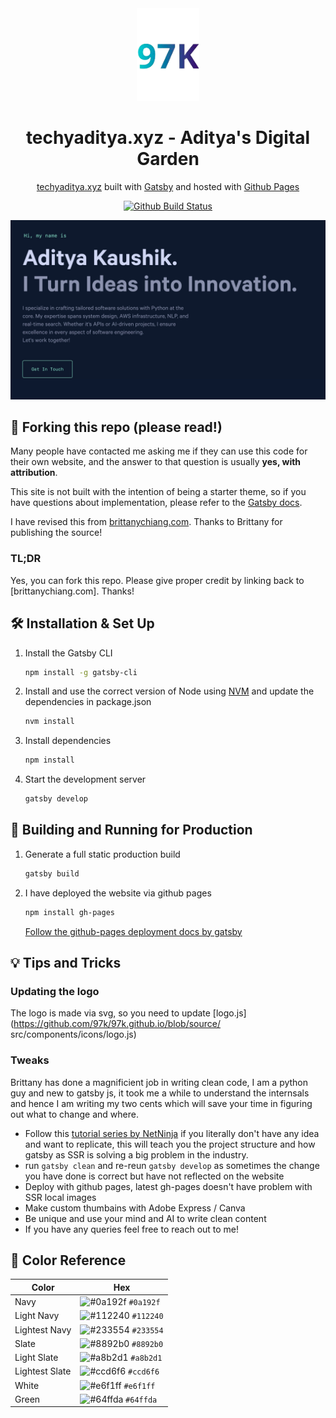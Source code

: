 <div align="center">
  <img alt="Logo" src="https://github.com/97k/97k.github.io/blob/source/src/images/logo.png" width="100" />
</div>
<h1 align="center">
  techyaditya.xyz - Aditya's Digital Garden
</h1>
<p align="center">
  <a href="https://techyaditya.xyz" target="_blank">techyaditya.xyz</a> built with <a href="https://www.gatsbyjs.org/" target="_blank">Gatsby</a> and hosted with <a href="https://pages.github.com/" target="_blank">Github Pages</a>
</p>
<p align="center">
  <a href="https://github.com/97k/97k.github.io/actions/workflows/pages/pages-build-deployment" target="_blank">
    <img src="https://github.com/97k/97k.github.io/actions/workflows/pages/pages-build-deployment/badge.svg" alt="Github Build Status" />
  </a>
</p>

![demo](https://github.com/97k/97k.github.io/blob/source/src/images/demo.png)

## 🚨 Forking this repo (please read!)

Many people have contacted me asking me if they can use this code for their own website, and the answer to that question is usually **yes, with attribution**.

This site is not built with the intention of being a starter theme, so if you have questions about implementation, please refer to the [Gatsby docs](https://www.gatsbyjs.org/docs/).

I have revised this from [brittanychiang.com](https://brittanychiang.com). Thanks to Brittany for publishing the source!

### TL;DR

Yes, you can fork this repo. Please give proper credit by linking back to [brittanychiang.com]. Thanks!

## 🛠 Installation & Set Up

1. Install the Gatsby CLI

   ```sh
   npm install -g gatsby-cli
   ```

2. Install and use the correct version of Node using [NVM](https://github.com/nvm-sh/nvm) and update the dependencies in package.json

   ```sh
   nvm install
   ```

3. Install dependencies

   ```sh
   npm install 
   ```

4. Start the development server

   ```sh
   gatsby develop
   ```

## 🚀 Building and Running for Production

1. Generate a full static production build

   ```sh
   gatsby build
   ```

1. I have deployed the website via github pages

   ```sh
   npm install gh-pages
   ```

   [Follow the github-pages deployment docs by gatsby](https://www.gatsbyjs.com/docs/how-to/previews-deploys-hosting/how-gatsby-works-with-github-pages/)

## 💡 Tips and Tricks

  ### Updating the logo
  The logo is made via svg, so you need to update [logo.js](https://github.com/97k/97k.github.io/blob/source/
  src/components/icons/logo.js)

  ### Tweaks
  Brittany has done a magnificient job in writing clean code, I am a python guy and new to gatsby js, it took me a while to understand the internsals and hence I am writing my two cents which will save your time in figuring out what to change and where.

  - Follow this [tutorial series by NetNinja](https://www.youtube.com/playlist?list=PL4cUxeGkcC9hw1g77I35ZivVLe8k2nvjB) if you literally don't have any idea and want to replicate, this will teach you the project structure and how gatsby as SSR is solving a big problem in the industry.
  - run `gatsby clean` and re-reun `gatsby develop` as sometimes the change you have done is correct but have not reflected on the website
  - Deploy with github pages, latest gh-pages doesn't have problem with SSR local images
  - Make custom thumbains with Adobe Express / Canva
  - Be unique and use your mind and AI to write clean content
  - If you have any queries feel free to reach out to me!

## 🎨 Color Reference

| Color          | Hex                                                                |
| -------------- | ------------------------------------------------------------------ |
| Navy           | ![#0a192f](https://via.placeholder.com/10/0a192f?text=+) `#0a192f` |
| Light Navy     | ![#112240](https://via.placeholder.com/10/0a192f?text=+) `#112240` |
| Lightest Navy  | ![#233554](https://via.placeholder.com/10/303C55?text=+) `#233554` |
| Slate          | ![#8892b0](https://via.placeholder.com/10/8892b0?text=+) `#8892b0` |
| Light Slate    | ![#a8b2d1](https://via.placeholder.com/10/a8b2d1?text=+) `#a8b2d1` |
| Lightest Slate | ![#ccd6f6](https://via.placeholder.com/10/ccd6f6?text=+) `#ccd6f6` |
| White          | ![#e6f1ff](https://via.placeholder.com/10/e6f1ff?text=+) `#e6f1ff` |
| Green          | ![#64ffda](https://via.placeholder.com/10/64ffda?text=+) `#64ffda` |

